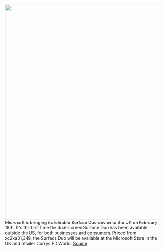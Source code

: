 <img src='https://cdn.vox-cdn.com/thumbor/GZCLkH6wLTjLlykt7r6vmg1pVGk=/0x0:2040x1360/1200x800/filters:focal(857x517:1183x843)/cdn.vox-cdn.com/uploads/chorus_image/image/68803218/vpavic_4176_20200905_0038.0.jpg' width='700px' /><br/>
Microsoft is bringing its foldable Surface Duo device to the UK on February 18th. It's the first time the dual-screen Surface Duo has been available outside the US, for both businesses and consumers. Priced from xc2xa31,349, the Surface Duo will be available at the Microsoft Store in the UK and retailer Currys PC World.
<a href='https://www.theverge.com/2021/2/11/22278035/microsoft-surface-duo-uk-release-date-price-features'> Source <a/>